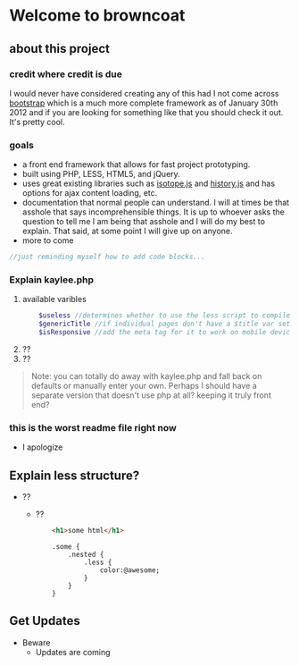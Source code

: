 Welcome to browncoat
==================


## about this project

### credit where credit is due

I would never have considered creating any of this had I not come across [bootstrap](http://twitter.github.com/bootstrap/index.html) which is a much more complete framework as of January 30th 2012 and if you are looking for something like that you should check it out. It's pretty cool.

### goals

- a front end framework that allows for fast project prototyping.
- built using PHP, LESS, HTML5, and jQuery. 
- uses great existing libraries such as [isotope.js](http://isotope.metafizzy.co/) and [history.js]( https://github.com/balupton/History.js/) and has options for ajax content loading, etc.
- documentation that normal people can understand. I will at times be that asshole that says incomprehensible things. It is up to whoever asks the question to tell me I am being that asshole and I will do my best to explain. That said, at some point I will give up on anyone.
- more to come


``` javascript
//just reminding myself how to add code blocks...
```


### Explain kaylee.php

1. available varibles
	```php
		$useless //determines whether to use the less script to compile server side or use an already compiled css file
		$genericTitle //if individual pages don't have a $title var set use this title other wise browncoat decides the title
		$isResponsive //add the meta tag for it to work on mobile devices...and possibly do other stuff that I haven't decided yet
	```
1. ??
1. ??

> Note: you can totally do away with kaylee.php and fall back on defaults or manually enter your own. Perhaps I should have a separate version that doesn't use php at all? keeping it truly front end?




### this is the worst readme file right now

- I apologize


## Explain less structure?


- ??

	- ??

		``` html
			<h1>some html</h1>
		```
		``` less
			.some {
				.nested {
					.less {
						color:@awesome;
					}
				}
			}
		```


## Get Updates

- Beware
	- Updates are coming



